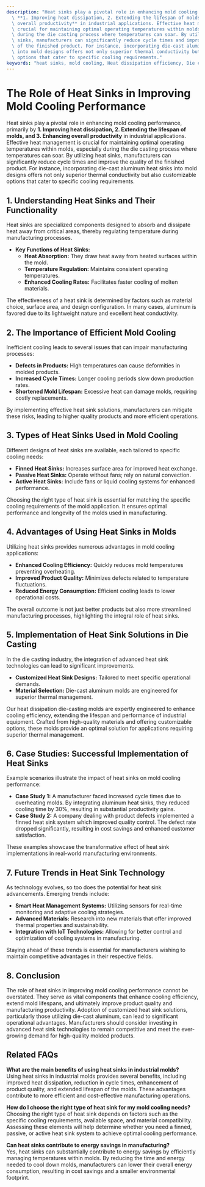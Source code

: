 ```yaml
---
description: "Heat sinks play a pivotal role in enhancing mold cooling performance, primarily by\
  \ **1. Improving heat dissipation, 2. Extending the lifespan of molds, and 3. Enhancing\
  \ overall productivity** in industrial applications. Effective heat management is\
  \ crucial for maintaining optimal operating temperatures within molds, especially\
  \ during the die casting process where temperatures can soar. By utilizing heat\
  \ sinks, manufacturers can significantly reduce cycle times and improve the quality\
  \ of the finished product. For instance, incorporating die-cast aluminum heat sinks\
  \ into mold designs offers not only superior thermal conductivity but also customizable\
  \ options that cater to specific cooling requirements."
keywords: "heat sinks, mold cooling, Heat dissipation efficiency, Die casting process"
---
```

# The Role of Heat Sinks in Improving Mold Cooling Performance

Heat sinks play a pivotal role in enhancing mold cooling performance, primarily by **1. Improving heat dissipation, 2. Extending the lifespan of molds, and 3. Enhancing overall productivity** in industrial applications. Effective heat management is crucial for maintaining optimal operating temperatures within molds, especially during the die casting process where temperatures can soar. By utilizing heat sinks, manufacturers can significantly reduce cycle times and improve the quality of the finished product. For instance, incorporating die-cast aluminum heat sinks into mold designs offers not only superior thermal conductivity but also customizable options that cater to specific cooling requirements.

## **1. Understanding Heat Sinks and Their Functionality**

Heat sinks are specialized components designed to absorb and dissipate heat away from critical areas, thereby regulating temperature during manufacturing processes. 

- **Key Functions of Heat Sinks:**
  - **Heat Absorption:** They draw heat away from heated surfaces within the mold.
  - **Temperature Regulation:** Maintains consistent operating temperatures.
  - **Enhanced Cooling Rates:** Facilitates faster cooling of molten materials.

The effectiveness of a heat sink is determined by factors such as material choice, surface area, and design configuration. In many cases, aluminum is favored due to its lightweight nature and excellent heat conductivity.

## **2. The Importance of Efficient Mold Cooling**

Inefficient cooling leads to several issues that can impair manufacturing processes:

- **Defects in Products:** High temperatures can cause deformities in molded products.
- **Increased Cycle Times:** Longer cooling periods slow down production rates.
- **Shortened Mold Lifespan:** Excessive heat can damage molds, requiring costly replacements.

By implementing effective heat sink solutions, manufacturers can mitigate these risks, leading to higher quality products and more efficient operations.

## **3. Types of Heat Sinks Used in Mold Cooling**

Different designs of heat sinks are available, each tailored to specific cooling needs:

- **Finned Heat Sinks:** Increases surface area for improved heat exchange.
- **Passive Heat Sinks:** Operate without fans; rely on natural convection.
- **Active Heat Sinks:** Include fans or liquid cooling systems for enhanced performance.

Choosing the right type of heat sink is essential for matching the specific cooling requirements of the mold application. It ensures optimal performance and longevity of the molds used in manufacturing.

## **4. Advantages of Using Heat Sinks in Molds**

Utilizing heat sinks provides numerous advantages in mold cooling applications:

- **Enhanced Cooling Efficiency:** Quickly reduces mold temperatures preventing overheating.
- **Improved Product Quality:** Minimizes defects related to temperature fluctuations.
- **Reduced Energy Consumption:** Efficient cooling leads to lower operational costs.

The overall outcome is not just better products but also more streamlined manufacturing processes, highlighting the integral role of heat sinks.

## **5. Implementation of Heat Sink Solutions in Die Casting**

In the die casting industry, the integration of advanced heat sink technologies can lead to significant improvements. 

- **Customized Heat Sink Designs:** Tailored to meet specific operational demands.
- **Material Selection:** Die-cast aluminum molds are engineered for superior thermal management.

Our heat dissipation die-casting molds are expertly engineered to enhance cooling efficiency, extending the lifespan and performance of industrial equipment. Crafted from high-quality materials and offering customizable options, these molds provide an optimal solution for applications requiring superior thermal management.

## **6. Case Studies: Successful Implementation of Heat Sinks**

Example scenarios illustrate the impact of heat sinks on mold cooling performance:

- **Case Study 1:** A manufacturer faced increased cycle times due to overheating molds. By integrating aluminum heat sinks, they reduced cooling time by 30%, resulting in substantial productivity gains.
- **Case Study 2:** A company dealing with product defects implemented a finned heat sink system which improved quality control. The defect rate dropped significantly, resulting in cost savings and enhanced customer satisfaction.

These examples showcase the transformative effect of heat sink implementations in real-world manufacturing environments.

## **7. Future Trends in Heat Sink Technology**

As technology evolves, so too does the potential for heat sink advancements. Emerging trends include:

- **Smart Heat Management Systems:** Utilizing sensors for real-time monitoring and adaptive cooling strategies.
- **Advanced Materials:** Research into new materials that offer improved thermal properties and sustainability.
- **Integration with IoT Technologies:** Allowing for better control and optimization of cooling systems in manufacturing.

Staying ahead of these trends is essential for manufacturers wishing to maintain competitive advantages in their respective fields.

## **8. Conclusion**

The role of heat sinks in improving mold cooling performance cannot be overstated. They serve as vital components that enhance cooling efficiency, extend mold lifespans, and ultimately improve product quality and manufacturing productivity. Adoption of customized heat sink solutions, particularly those utilizing die-cast aluminum, can lead to significant operational advantages. Manufacturers should consider investing in advanced heat sink technologies to remain competitive and meet the ever-growing demand for high-quality molded products.

## **Related FAQs**

**What are the main benefits of using heat sinks in industrial molds?**  
Using heat sinks in industrial molds provides several benefits, including improved heat dissipation, reduction in cycle times, enhancement of product quality, and extended lifespan of the molds. These advantages contribute to more efficient and cost-effective manufacturing operations. 

**How do I choose the right type of heat sink for my mold cooling needs?**  
Choosing the right type of heat sink depends on factors such as the specific cooling requirements, available space, and material compatibility. Assessing these elements will help determine whether you need a finned, passive, or active heat sink system to achieve optimal cooling performance.

**Can heat sinks contribute to energy savings in manufacturing?**  
Yes, heat sinks can substantially contribute to energy savings by efficiently managing temperatures within molds. By reducing the time and energy needed to cool down molds, manufacturers can lower their overall energy consumption, resulting in cost savings and a smaller environmental footprint.
